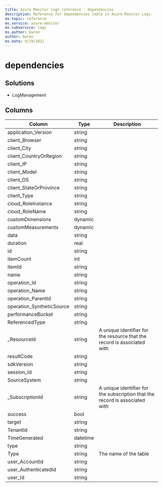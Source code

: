 ```yaml
---
title: Azure Monitor Logs reference - dependencies
description: Reference for dependencies table in Azure Monitor Logs.
ms.topic: reference
ms.service: azure-monitor
ms.subservice: logs
ms.author: bwren
author: bwren
ms.date: 9/29/2022
---
```


# dependencies

 

## Solutions

- LogManagement




## Columns

| Column | Type | Description |
| --- | --- | --- |
| application_Version | string |  |
| client_Browser | string |  |
| client_City | string |  |
| client_CountryOrRegion | string |  |
| client_IP | string |  |
| client_Model | string |  |
| client_OS | string |  |
| client_StateOrProvince | string |  |
| client_Type | string |  |
| cloud_RoleInstance | string |  |
| cloud_RoleName | string |  |
| customDimensions | dynamic |  |
| customMeasurements | dynamic |  |
| data | string |  |
| duration | real |  |
| id | string |  |
| itemCount | int |  |
| itemId | string |  |
| name | string |  |
| operation_Id | string |  |
| operation_Name | string |  |
| operation_ParentId | string |  |
| operation_SyntheticSource | string |  |
| performanceBucket | string |  |
| ReferencedType | string |  |
| _ResourceId | string | A unique identifier for the resource that the record is associated with |
| resultCode | string |  |
| sdkVersion | string |  |
| session_Id | string |  |
| SourceSystem | string |  |
| _SubscriptionId | string | A unique identifier for the subscription that the record is associated with |
| success | bool |  |
| target | string |  |
| TenantId | string |  |
| TimeGenerated | datetime |  |
| type | string |  |
| Type | string | The name of the table |
| user_AccountId | string |  |
| user_AuthenticatedId | string |  |
| user_Id | string |  |
